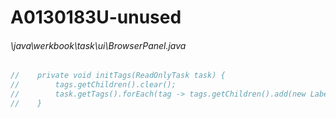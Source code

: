 # A0130183U-unused
###### \java\werkbook\task\ui\BrowserPanel.java
``` java
//    private void initTags(ReadOnlyTask task) {
//        tags.getChildren().clear();
//        task.getTags().forEach(tag -> tags.getChildren().add(new Label(tag.tagName)));
//    }
```
